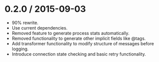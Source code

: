 0.2.0 / 2015-09-03
==================

 * 90% rewrite.
 * Use current dependencies.
 * Removed feature to generate process stats automatically.
 * Removed functionality to generate other implicit fields like @tags.
 * Add transformer functionality to modify structure of messages before logging.
 * Introduce connection state checking and basic retry functionality.
